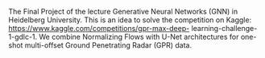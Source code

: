 The Final Project of the lecture Generative Neural Networks (GNN) in Heidelberg University. This is an idea to solve the competition on Kaggle: https://www.kaggle.com/competitions/gpr-max-deep-
learning-challenge-1-gdlc-1. We combine Normalizing Flows with U-Net architectures for one-shot multi-offset Ground Penetrating Radar (GPR) data.
